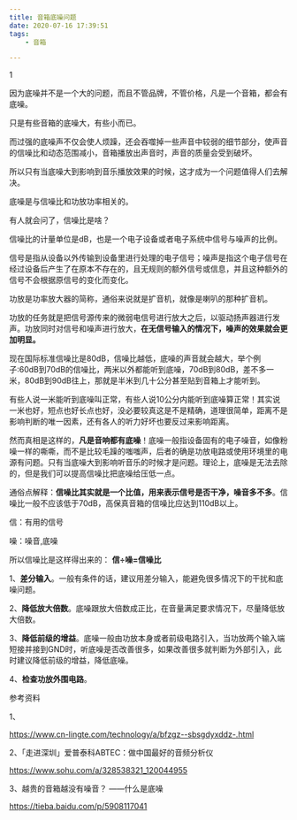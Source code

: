 ```yaml
---
title: 音箱底噪问题
date: 2020-07-16 17:39:51
tags:
	- 音箱

---
```


1

因为底噪并不是一个大的问题，而且不管品牌，不管价格，凡是一个音箱，都会有底噪。

只是有些音箱的底噪大，有些小而已。

而过强的底噪声不仅会使人烦躁，还会吞噬掉一些声音中较弱的细节部分，使声音的信噪比和动态范围减小，音箱播放出声音时，声音的质量会受到破坏。

所以只有当底噪大到影响到音乐播放效果的时候，这才成为一个问题值得人们去解决。

底噪是与信噪比和功放功率相关的。

有人就会问了，信噪比是啥？

信噪比的计量单位是dB，也是一个电子设备或者电子系统中信号与噪声的比例。

信号是指从设备以外传输到设备里进行处理的电子信号；噪声是指这个电子信号在经过设备后产生了在原本不存在的，且无规则的额外信号或信息，并且这种额外的信号不会根据原信号的变化而变化。

功放是功率放大器的简称，通俗来说就是扩音机，就像是喇叭的那种扩音机。

功放的任务就是把信号源传来的微弱电信号进行放大之后，以驱动扬声器进行发声。功放同时对信号和噪声进行放大，**在无信号输入的情况下，噪声的效果就会更加明显。**

现在国际标准信噪比是80dB，信噪比越低，底噪的声音就会越大，举个例子:60dB到70dB的信噪比，两米以外都能听到底噪，70dB到80dB，差不多一米，80dB到90dB往上，那就是半米到几十公分甚至贴到音箱上才能听到。



有些人说一米能听到底噪叫正常，有些人说10公分内能听到底噪算正常！其实说一米也好，短点也好长点也好，没必要较真这是不是精确，道理很简单，距离不是影响判断的唯一因素，还有各人的听力好坏也要反过来影响距离。

然而真相是这样的，**凡是音响都有底噪**！底噪一般指设备固有的电子噪音，如像粉噪一样的嘶嘶，而不是比较毛躁的嗤嗤声，后者的确是功放电路或使用环境里的电源有问题。只有当底噪大到影响听音乐的时候才是问题。理论上，底噪是无法去除的，但是我们可以提高信噪比把底噪给压低一点。



通俗点解释：**信噪比其实就是一个比值，用来表示信号是否干净，噪音多不多**。信噪比一般不应该低于70dB，高保真音箱的信噪比应达到110dB以上。



信：有用的信号

噪：噪音,底噪  

所以信噪比是这样得出来的： **信÷噪=信噪比**





1、**差分输入**。一般有条件的话，建议用差分输入，能避免很多情况下的干扰和底噪问题。

2、**降低放大倍数**。底噪跟放大倍数成正比，在音量满足要求情况下，尽量降低放大倍数。

3、**降低前级的增益**。底噪一般由功放本身或者前级电路引入，当功放两个输入端短接并接到GND时，听底噪是否改善很多，如果改善很多就判断为外部引入，此时建议降低前级的增益，降低底噪。

4、**检查功放外围电路**。



参考资料

1、

https://www.cn-lingte.com/technology/a/bfzgz--sbsgdyxddz-.html

2、「走进深圳」爱普泰科ABTEC：做中国最好的音频分析仪 

https://www.sohu.com/a/328538321_120044955

3、越贵的音箱越没有噪音？ ——什么是底噪

https://tieba.baidu.com/p/5908117041